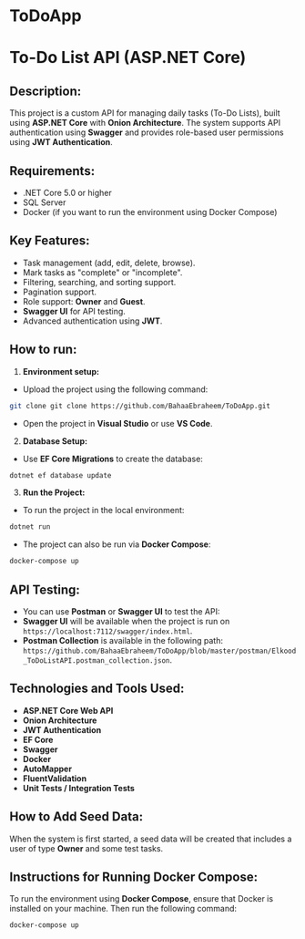 # ToDoApp
# To-Do List API (ASP.NET Core)

## Description:
This project is a custom API for managing daily tasks (To-Do Lists), built using **ASP.NET Core** with **Onion Architecture**. The system supports API authentication using **Swagger** and provides role-based user permissions using **JWT Authentication**.

## Requirements:
- .NET Core 5.0 or higher
- SQL Server
- Docker (if you want to run the environment using Docker Compose)

## Key Features:
- Task management (add, edit, delete, browse).
- Mark tasks as "complete" or "incomplete".
- Filtering, searching, and sorting support.
- Pagination support.
- Role support: **Owner** and **Guest**.
- **Swagger UI** for API testing.
- Advanced authentication using **JWT**.

## How to run:

1. **Environment setup:**
- Upload the project using the following command:
```bash
git clone git clone https://github.com/BahaaEbraheem/ToDoApp.git
```
- Open the project in **Visual Studio** or use **VS Code**.

2. **Database Setup:**
- Use **EF Core Migrations** to create the database:
```bash
dotnet ef database update
```

3. **Run the Project:**
- To run the project in the local environment:
```bash
dotnet run
```
- The project can also be run via **Docker Compose**:
```bash
docker-compose up
```

## API Testing:
- You can use **Postman** or **Swagger UI** to test the API:
- **Swagger UI** will be available when the project is run on `https://localhost:7112/swagger/index.html`.
- **Postman Collection** is available in the following path: `https://github.com/BahaaEbraheem/ToDoApp/blob/master/postman/Elkood_ToDoListAPI.postman_collection.json`.

## Technologies and Tools Used:
- **ASP.NET Core Web API**
- **Onion Architecture**
- **JWT Authentication**
- **EF Core**
- **Swagger**
- **Docker**
- **AutoMapper**
- **FluentValidation**
- **Unit Tests / Integration Tests**

## How to Add Seed Data:
When the system is first started, a seed data will be created that includes a user of type **Owner** and some test tasks.

## Instructions for Running Docker Compose:
To run the environment using **Docker Compose**, ensure that Docker is installed on your machine. Then run the following command:

```bash
docker-compose up
